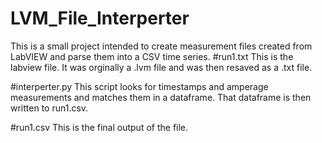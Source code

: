 # LVM_File_Interperter
This is a small project intended to create measurement files created from LabVIEW and parse them into a CSV time series.
#run1.txt
This is the labview file.  It was orginally a .lvm file and was then resaved as a .txt file.

#interperter.py
This script looks for timestamps and amperage measurements and matches them in a dataframe.  That dataframe is then written to run1.csv.

#run1.csv
This is the final output of the file.
